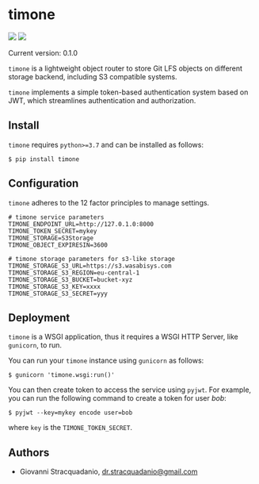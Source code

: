 # timone
![](https://github.com/gstracquadanio/timone/workflows/Test%20package/badge.svg)
![](https://github.com/gstracquadanio/timone/workflows/Publish%20package/badge.svg)

Current version: 0.1.0

`timone` is a lightweight object router to store Git LFS objects on different storage backend, including S3 compatible systems.

`timone` implements a simple token-based authentication system based on JWT, which streamlines authentication and authorization.

## Install
`timone` requires `python>=3.7` and can be installed as follows:
```
$ pip install timone
```

## Configuration

`timone` adheres to the 12 factor principles to manage settings.


```
# timone service parameters
TIMONE_ENDPOINT_URL=http://127.0.1.0:8000
TIMONE_TOKEN_SECRET=mykey
TIMONE_STORAGE=S3Storage
TIMONE_OBJECT_EXPIRESIN=3600

# timone storage parameters for s3-like storage
TIMONE_STORAGE_S3_URL=https://s3.wasabisys.com
TIMONE_STORAGE_S3_REGION=eu-central-1
TIMONE_STORAGE_S3_BUCKET=bucket-xyz
TIMONE_STORAGE_S3_KEY=xxxx
TIMONE_STORAGE_S3_SECRET=yyy
```

## Deployment

`timone` is a WSGI application, thus it requires a WSGI HTTP Server, like `gunicorn`, to run.

You can run your `timone` instance using `gunicorn` as follows:

``` 
$ gunicorn 'timone.wsgi:run()'
```

You can then create token to access the service using `pyjwt`. For example, you can run the following command to create a token for user _bob_:

```
$ pyjwt --key=mykey encode user=bob
```
where `key` is the `TIMONE_TOKEN_SECRET`.

## Authors

* Giovanni Stracquadanio, dr.stracquadanio@gmail.com
